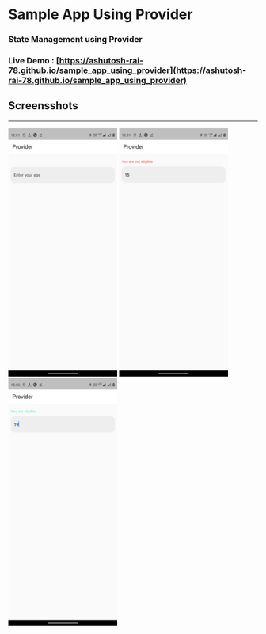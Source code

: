 # Sample App Using Provider
### State Management using Provider
### **Live Demo** : [https://ashutosh-rai-78.github.io/sample_app_using_provider](https://ashutosh-rai-78.github.io/sample_app_using_provider)

## Screensshots
---
<p float="left">
<img src="images/Screenshot_1.png" width="220">
<img src="images/Screenshot_3.png" width="220">
<img src="images/Screenshot_4.png" width="220">
</p>

<!-- ![](images/Screenshot_1.png)
![](images/Screenshot_3.png)
![](images/Screenshot_4.png) -->


